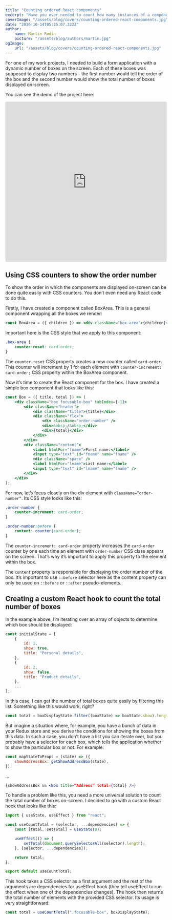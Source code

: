 ```yaml
---
title: "Counting ordered React components"
excerpt: "Have you ever needed to count how many instances of a component is rendered on-screen and show this information to the user? Did you know that you can do this quite easily with a little CSS and few lines of code? Find out more in this article."
coverImage: "/assets/blog/covers/counting-ordered-react-components.jpg"
date: "2020-10-14T05:35:07.322Z"
author:
    name: Martin Rodin
    picture: "/assets/blog/authors/martin.jpg"
ogImage:
    url: "/assets/blog/covers/counting-ordered-react-components.jpg"
---
```


For one of my work projects, I needed to build a form application with a dynamic number of boxes on the screen. Each of these boxes was supposed to display two numbers - the first number would tell the order of the box and the second number would show the total number of boxes displayed on-screen.

You can see the demo of the project here:

<iframe src="https://codesandbox.io/embed/react-numbered-boxes-01ngl?fontsize=14&hidenavigation=1&theme=dark&view=preview"
     style="width:100%; height:500px; border:0; border-radius: 4px; overflow:hidden;"
     title="react-numbered-boxes"
     allow="accelerometer; ambient-light-sensor; camera; encrypted-media; geolocation; gyroscope; hid; microphone; midi; payment; usb; vr; xr-spatial-tracking"
     sandbox="allow-autoplay allow-forms allow-modals allow-popups allow-presentation allow-same-origin allow-scripts"
></iframe>

## Using CSS counters to show the order number

To show the order in which the components are displayed on-screen can be done quite easily with CSS counters. You don’t even need any React code to do this.

Firstly, I have created a component called BoxArea. This is a general component wrapping all the boxes we render:

```jsx
const BoxArea = ({ children }) => <div className="box-area">{children}</div>;
```

Important here is the CSS style that we apply to this component:

```css
.box-area {
    counter-reset: card-order;
}
```

The `counter-reset` CSS property creates a new counter called `card-order`. This counter will increment by 1 for each element with `counter-increment: card-order;` CSS property within the BoxArea component.

Now it’s time to create the React component for the box. I have created a simple box component that looks like this:

```jsx
const Box = ({ title, total }) => (
    <div className="box focusable-box" tabIndex={-1}>
        <div className="header">
            <div className="title">{title}</div>
            <div className="flex">
                <div className="order-number" />
                <div>&nbsp;/&nbsp;</div>
                <div>{total}</div>
            </div>
        </div>
        <div className="content">
            <label htmlFor="fname">First name:</label>
            <input type="text" id="fname" name="fname" />
            <div className="space" />
            <label htmlFor="lname">Last name:</label>
            <input type="text" id="lname" name="lname" />
        </div>
    </div>
);
```

For now, let’s focus closely on the div element with `className=”order-number”`. Its CSS style looks like this:

```css
.order-number {
    counter-increment: card-order;
}

.order-number:before {
    content: counter(card-order);
}
```

The `counter-increment: card-order` property increases the `card-order` counter by one each time an element with `order-number` CSS class appears on the screen. That’s why it’s important to apply this property to the element within the box.

The `content` property is responsible for displaying the order number of the box. It’s important to use `::before` selector here as the content property can only be used on `::before` or `::after` pseudo-elements.

## Creating a custom React hook to count the total number of boxes

In the example above, I’m iterating over an array of objects to determine which box should be displayed:

```js
const initialState = [
    {
        id: 1,
        show: true,
        title: "Personal details",
    },
    {
        id: 2,
        show: false,
        title: "Product details",
    },
    ...
];
```

In this case, I can get the number of total boxes quite easily by filtering this list. Something like this would work, right?

```js
const total = boxDisplayState.filter((boxState) => boxState.show).length;
```

But imagine a situation where, for example, you have a bunch of data in your Redux store and you derive the conditions for showing the boxes from this data. In such a case, you don’t have a list you can iterate over, but you probably have a selector for each box, which tells the application whether to show the particular box or not. For example:

```js
const mapStateToProps = (state) => ({
    showAddressBox: getShowAddressBox(state),
});
```

...

```jsx
{showAddressBox && <Box title=”Address” total={total} />}
```

To handle a problem like this, you need a more universal solution to count the total number of boxes on-screen. I decided to go with a custom React hook that looks like this:

```js
import { useState, useEffect } from "react";

const useCountTotal = (selector, ...dependencies) => {
    const [total, setTotal] = useState(0);

    useEffect(() => {
        setTotal(document.querySelectorAll(selector).length);
    }, [selector, ...dependencies]);

    return total;
};

export default useCountTotal;
```

This hook takes a CSS selector as a first argument and the rest of the arguments are dependencies for useEffect hook (they tell useEffect to run the effect when one of the dependencies changes). The hook then returns the total number of elements with the provided CSS selector. Its usage is very straightforward:

```js
const total = useCountTotal(".focusable-box", boxDisplayState);
```

